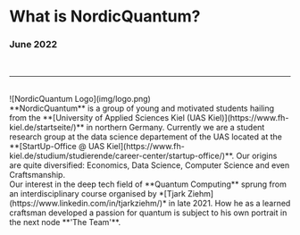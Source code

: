 # What is NordicQuantum?
### June 2022
<br>
<hr>
<br>
![NordicQuantum Logo](img/logo.png)  
<br>
**NordicQuantum** is a group of young and motivated students hailing from the **[University of Applied Sciences Kiel (UAS Kiel)](https://www.fh-kiel.de/startseite/)** in northern Germany.  
Currently we are a student research group at the data science departement of the UAS located at the **[StartUp-Office @ UAS Kiel](https://www.fh-kiel.de/studium/studierende/career-center/startup-office/)**.  
Our origins are quite diversified: Economics, Data Science, Computer Science and even Craftsmanship.  
<br>
Our interest in the deep tech field of **Quantum Computing** sprung from an interdisciplinary course organised by *[Tjark Ziehm](https://www.linkedin.com/in/tjarkziehm/)* in late 2021.  
How he as a learned craftsman developed a passion for quantum is subject to his own portrait in the next node **'The Team'**. 